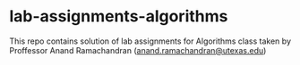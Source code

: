 # lab-assignments-algorithms
This repo contains solution of lab assignments for Algorithms class taken by Proffessor Anand Ramachandran (anand.ramachandran@utexas.edu) 
